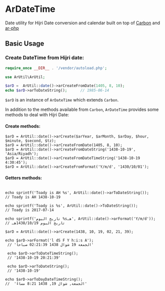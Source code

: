 # ArDateTime
 Date utility for Hijri Date conversion and calendar 
built on top of [Carbon](http://carbon.nesbot.com/) and [ar-php](http://ar-php.org/)

## Basic Usage

### Create DateTime from Hijri date:
```php
require_once __DIR__ . '/vendor/autoload.php';

use ArUtil\ArUtil;

$arD =  ArUtil::date()->arCreateFromDate(1405, 8, 10);
echo $arD->arToDateString();      // 1985-06-14
```
`$arD` is an instance of `ArDateTime` which extends `Carbon`.

In addition to the methods available from `Carbon`, 
`ArDateTime` provides some methods to deal with Hijri Date:


#### Create methods:
```
$arD = ArUtil::date()->arCreate($arYear, $arMonth, $arDay, $hour, $minute, $second, $tz); 
$arD = ArUtil::date()->arCreateFromDate(1405, 8, 10);
$arD = ArUtil::date()->arCreateFromDateString('1438-10-19', 'Asia/Riyadh');
$arD = ArUtil::date()->arCreateFromDateTimeString('1438-10-19 4:30:45');
$arD = ArUtil::date()->arCreateFromFormat('Y/m/d', '1430/10/01');

```


#### Getters methods:
```

echo sprintf('Toady is AH %s', ArUtil::date()->arToDateString());
// Toady is AH 1438-10-19

echo sprintf('Toady is %s', ArUtil::date()->ToDateString());
// Toady is 2017-07-14

echo sprintf('تاريخ اليوم %sهـ', ArUtil::date()->arFormat('Y/m/d'));
// تاريخ اليوم 1438/10/19هـ

$arD = ArUtil::date()->arCreate(1438, 10, 19, 02, 21, 39); 

echo $arD->arFormat('l dS F Y h:i:s A');
 // 'الجمعة 19 شوال 1438 02:21:39 صباحاً' 
 
 echo $arD->arToDateTimeString();
 // '1438-10-19 20:21:39'
 
 echo $arD->arToDateString();
 // '1438-10-19'

echo $arD->arToDayDateTimeString();
//  'الجمعة, شوال 19, 1438 8:21 مساءً'
```

